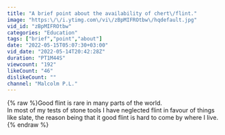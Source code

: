 ```yaml
---
title: "A brief point about the availability of chert\/flint."
image: "https:\/\/i.ytimg.com\/vi\/zBpMIFROtbw\/hqdefault.jpg"
vid_id: "zBpMIFROtbw"
categories: "Education"
tags: ["brief","point","about"]
date: "2022-05-15T05:07:30+03:00"
vid_date: "2022-05-14T20:42:28Z"
duration: "PT1M44S"
viewcount: "192"
likeCount: "46"
dislikeCount: ""
channel: "Malcolm P.L."
---
```

{% raw %}Good flint is rare in many parts of the world.<br />In most of my tests of stone tools I have neglected flint in favour of things like slate, the reason being that it good flint is hard to come by where I live.{% endraw %}
